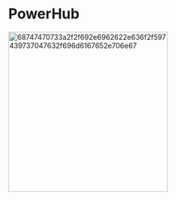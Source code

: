 # PowerHub
<img width="320" alt="68747470733a2f2f692e6962622e636f2f597439737047632f696d6167652e706e67" src="https://github.com/user-attachments/assets/f570ca5b-ecb5-4806-84bb-590f15fac58d">
